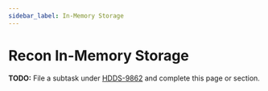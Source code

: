 ```yaml
---
sidebar_label: In-Memory Storage
---
```


# Recon In-Memory Storage

**TODO:** File a subtask under [HDDS-9862](https://issues.apache.org/jira/browse/HDDS-9862) and complete this page or section.
